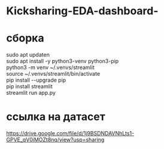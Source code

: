 # Kicksharing-EDA-dashboard-
# сборка
sudo apt updaten  
sudo apt install -y python3-venv python3-pip  
python3 -m venv ~/.venvs/streamlit  
source ~/.venvs/streamlit/bin/activate  
pip install --upgrade pip  
pip install streamlit  
streamlit run app.py  

# ссылка на датасет
https://drive.google.com/file/d/1j9BSDNDAVNhLts1-GPVE_qV0iMOZt8nq/view?usp=sharing

